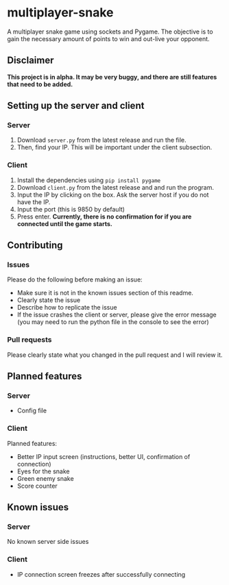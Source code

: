 # multiplayer-snake

A multiplayer snake game using sockets and Pygame. The objective is to gain the necessary amount of points to win and out-live your opponent.

## Disclaimer

**This project is in alpha. It may be very buggy, and there are still features that need to be added.**

## Setting up the server and client

### Server

1. Download `server.py` from the latest release and run the file. 
2. Then, find your IP. This will be important under the client subsection.

### Client

1. Install the dependencies using `pip install pygame`
2. Download `client.py` from the latest release and and run the program.
3. Input the IP by clicking on the box. Ask the server host if you do not have the IP.
4. Input the port (this is 9850 by default)
5. Press enter. **Currently, there is no confirmation for if you are connected until the game starts.**

## Contributing

### Issues

Please do the following before making an issue:
- Make sure it is not in the known issues section of this readme.
- Clearly state the issue
- Describe how to replicate the issue
- If the issue crashes the client or server, please give the error message (you may need to run the python file in the console to see the error)

### Pull requests

Please clearly state what you changed in the pull request and I will review it.

## Planned features

### Server

- Config file

### Client

Planned features:
- Better IP input screen (instructions, better UI, confirmation of connection)
- Eyes for the snake
- Green enemy snake
- Score counter

## Known issues

### Server

No known server side issues

### Client

- IP connection screen freezes after successfully connecting
